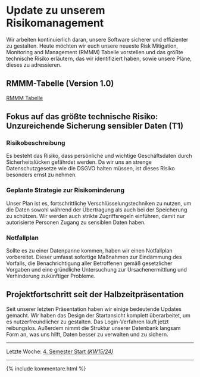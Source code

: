 # Update zu unserem Risikomanagement

Wir arbeiten kontinuierlich daran, unsere Software sicherer und effizienter zu gestalten. Heute möchten wir euch unsere neueste Risk Mitigation, Monitoring and Management (RMMM) Tabelle vorstellen und das größte technische Risiko erläutern, das wir identifiziert haben, sowie unsere Pläne, dieses zu adressieren.

## RMMM-Tabelle (Version 1.0)

[RMMM Tabelle](RMMM/v1_w12/RMMM.md)

## Fokus auf das größte technische Risiko: Unzureichende Sicherung sensibler Daten (T1)

### Risikobeschreibung

Es besteht das Risiko, dass persönliche und wichtige Geschäftsdaten durch Sicherheitslücken gefährdet werden. Da wir uns an strenge Datenschutzgesetze wie die DSGVO halten müssen, ist dieses Risiko besonders ernst zu nehmen.

### Geplante Strategie zur Risikominderung

Unser Plan ist es, fortschrittliche Verschlüsselungstechniken zu nutzen, um die Daten sowohl während der Übertragung als auch bei der Speicherung zu schützen. Wir werden auch strikte Zugriffsregeln einführen, damit nur autorisierte Personen Zugang zu sensiblen Daten haben.

### Notfallplan

Sollte es zu einer Datenpanne kommen, haben wir einen Notfallplan vorbereitet. Dieser umfasst sofortige Maßnahmen zur Eindämmung des Vorfalls, die Benachrichtigung aller Betroffenen gemäß gesetzlicher Vorgaben und eine gründliche Untersuchung zur Ursachenermittlung und Verhinderung zukünftiger Probleme.

## Projektfortschritt seit der Halbzeitpräsentation

Seit unserer letzten Präsentation haben wir einige bedeutende Updates gemacht. Wir haben das Design der Startansicht komplett überarbeitet, um es nutzerfreundlicher zu gestalten. Das Login-Verfahren läuft jetzt reibungslos. Außerdem nimmt die Struktur unserer Datenbank langsam Form an, was uns hilft, Daten besser zu verwalten und zu sichern.

---
Letzte Woche: [4. Semester Start _(KW15/24)_](./11_4-Semester-Initialisierung.md)

---

{% include kommentare.html %}
